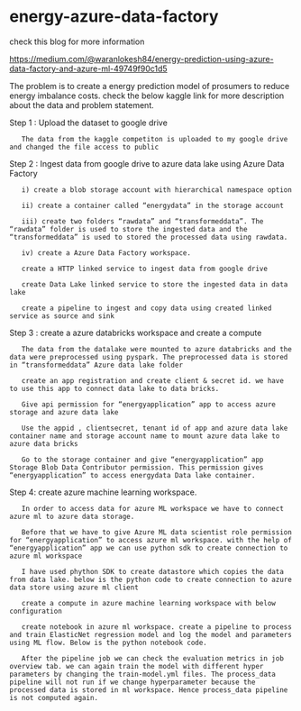 # energy-azure-data-factory
check this blog for more information

https://medium.com/@waranlokesh84/energy-prediction-using-azure-data-factory-and-azure-ml-49749f90c1d5

The problem is to create a energy prediction model of prosumers to reduce energy imbalance costs. check the below kaggle link for more description about the data and problem statement.


Step 1 : Upload the dataset to google drive

       The data from the kaggle competiton is uploaded to my google drive and changed the file access to public

Step 2 : Ingest data from google drive to azure data lake using Azure Data Factory

       i) create a blob storage account with hierarchical namespace option

       ii) create a container called “energydata” in the storage account

       iii) create two folders “rawdata” and “transformeddata”. The “rawdata” folder is used to store the ingested data and the “transformeddata” is used to stored the processed data using rawdata.

       iv) create a Azure Data Factory workspace.

       create a HTTP linked service to ingest data from google drive

       create Data Lake linked service to store the ingested data in data lake

       create a pipeline to ingest and copy data using created linked service as source and sink

Step 3 : create a azure databricks workspace and create a compute

       The data from the datalake were mounted to azure databricks and the data were preprocessed using pyspark. The preprocessed data is stored in “transformeddata” Azure data lake folder

       create an app registration and create client & secret id. we have to use this app to connect data lake to data bricks.

       Give api permission for “energyapplication” app to access azure storage and azure data lake

       Use the appid , clientsecret, tenant id of app and azure data lake container name and storage account name to mount azure data lake to azure data bricks

       Go to the storage container and give “energyapplication” app Storage Blob Data Contributor permission. This permission gives “energyapplication” to access energydata Data lake container.

Step 4: create azure machine learning workspace.

       In order to access data for azure ML workspace we have to connect azure ml to azure data storage.

       Before that we have to give Azure ML data scientist role permission for “energyapplication” to access azure ml workspace. with the help of “energyapplication” app we can use python sdk to create connection to azure ml workspace

       I have used phython SDK to create datastore which copies the data from data lake. below is the python code to create connection to azure data store using azure ml client

       create a compute in azure machine learning workspace with below configuration

       create notebook in azure ml workspace. create a pipeline to process and train ElasticNet regression model and log the model and parameters using ML flow. Below is the python notebook code.

       After the pipeline job we can check the evaluation metrics in job overview tab. we can again train the model with different hyper parameters by changing the train-model.yml files. The process_data pipeline will not run if we change hyperparameter because the processed data is stored in ml workspace. Hence process_data pipeline is not computed again.


